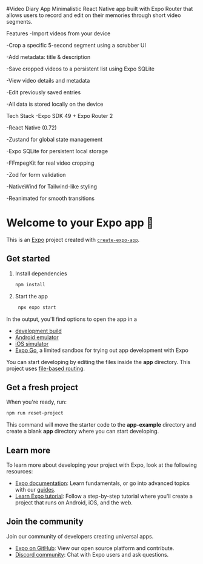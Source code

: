 #Video Diary App
Minimalistic React Native app built with Expo Router that allows users to record and edit on their memories through short video segments.

 Features
 -Import videos from your device

 -Crop a specific 5-second segment using a scrubber UI

 -Add metadata: title & description

 -Save cropped videos to a persistent list using Expo SQLite
 
 -View video details and metadata

 -Edit previously saved entries

 -All data is stored locally on the device

 Tech Stack
 -Expo SDK 49 + Expo Router 2

 -React Native (0.72)

 -Zustand for global state management

 -Expo SQLite for persistent local storage

 -FFmpegKit for real video cropping

 -Zod for form validation

 -NativeWind for Tailwind-like styling

 -Reanimated for smooth transitions




# Welcome to your Expo app 👋

This is an [Expo](https://expo.dev) project created with [`create-expo-app`](https://www.npmjs.com/package/create-expo-app).

## Get started

1. Install dependencies

   ```bash
   npm install
   ```

2. Start the app

   ```bash
    npx expo start
   ```

In the output, you'll find options to open the app in a

- [development build](https://docs.expo.dev/develop/development-builds/introduction/)
- [Android emulator](https://docs.expo.dev/workflow/android-studio-emulator/)
- [iOS simulator](https://docs.expo.dev/workflow/ios-simulator/)
- [Expo Go](https://expo.dev/go), a limited sandbox for trying out app development with Expo

You can start developing by editing the files inside the **app** directory. This project uses [file-based routing](https://docs.expo.dev/router/introduction).

## Get a fresh project

When you're ready, run:

```bash
npm run reset-project
```

This command will move the starter code to the **app-example** directory and create a blank **app** directory where you can start developing.

## Learn more

To learn more about developing your project with Expo, look at the following resources:

- [Expo documentation](https://docs.expo.dev/): Learn fundamentals, or go into advanced topics with our [guides](https://docs.expo.dev/guides).
- [Learn Expo tutorial](https://docs.expo.dev/tutorial/introduction/): Follow a step-by-step tutorial where you'll create a project that runs on Android, iOS, and the web.

## Join the community

Join our community of developers creating universal apps.

- [Expo on GitHub](https://github.com/expo/expo): View our open source platform and contribute.
- [Discord community](https://chat.expo.dev): Chat with Expo users and ask questions.
